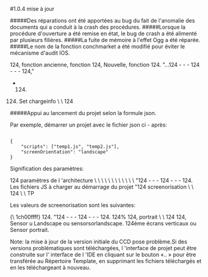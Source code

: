 #1.0.4 mise à jour

#####Des réparations ont été apportées au bug du fait de l'anomalie des documents qui a conduit à la crash des procédures.
#####Lorsque la procédure d'ouverture a été remise en état, le bug de crash a été alimenté par plusieurs filières.
#####La fuite de mémoire à l'effet Ogg a été réparée.
#####Le nom de la fonction conchmarket a été modifié pour éviter le mécanisme d'audit IOS.

124, fonction ancienne, fonction 124, Nouvelle, fonction 124.
"...124 - - - 124 - - - 124,"
- 124.
124. Set chargeinfo \ \ 124

#####Appui au lancement du projet selon la formule json.

Par exemple, démarrer un projet avec le fichier json ci - après:



```

{
    "scripts": ["temp1.js", "temp2.js"],
    "screenOrientation": "landscape"
}
```


Signification des paramètres:

124 paramètres de l 'architecture \ \ \ \ \ \ \ \ \ \ \ \ 
"124 - - - 124 - - - 124.
Les fichiers JS à charger au démarrage du projet
"124 screenorisation \ \ 124 \ \ TP

Les valeurs de screenorisation sont les suivantes:

{\ 1ch00ffff} 124.
"124 - - - 124 - - - 124.
124%
124, portrait \ \ 124
124, Sensor u Landscape ou sensorsorlandscape.
124ème écrans verticaux ou Sensor portrait.

Note: la mise à jour de la version initiale du CCD pose problème.Si des versions problématiques sont téléchargées, l 'interface de projet peut être construite sur l' interface de l 'IDE en cliquant sur le bouton «.. » pour être transférée au Répertoire Template, en supprimant les fichiers téléchargés et en les téléchargeant à nouveau.